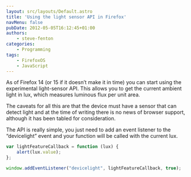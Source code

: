 ```yaml
---
layout: src/layouts/Default.astro
title: 'Using the light sensor API in Firefox'
navMenu: false
pubDate: 2012-05-05T16:12:45+01:00
authors:
    - steve-fenton
categories:
    - Programming
tags:
    - FirefoxOS
    - JavaScript
---
```


As of Firefox 14 (or 15 if it doesn’t make it in time) you can start using the experimental light-sensor API. This allows you to get the current ambient light in lux, which measures luminous flux per unit area.

The caveats for all this are that the device must have a sensor that can detect light and at the time of writing there is no news of browser support, although it has been tabled for consideration.

The API is really simple, you just need to add an event listener to the “devicelight” event and your function will be called with the current lux.

```javascript
var lightFeatureCallback = function (lux) {
    alert(lux.value);
};

window.addEventListener("devicelight", lightFeatureCallback, true);
```